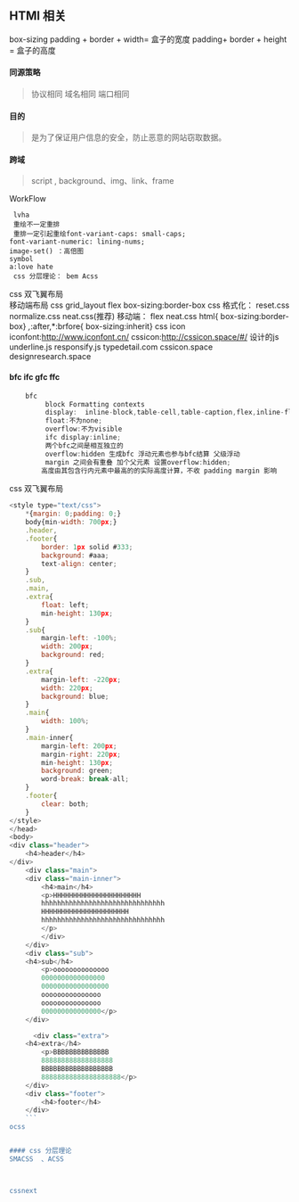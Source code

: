 ## HTMl 相关

box-sizing
padding + border + width= 盒子的宽度
padding+ border + height = 盒子的高度

#### 同源策略
> 协议相同
> 域名相同
> 端口相同
#### 目的
> 是为了保证用户信息的安全，防止恶意的网站窃取数据。
#### 跨域
> script , background、img、link、frame




WorkFlow
	
	 lvha
	 重绘不一定重排
	 重排一定引起重绘font-variant-caps: small-caps;
	font-variant-numeric: lining-nums;
	image-set() ：高倍图
	symbol
	a:love hate
	 css 分层理论： bem Acss
css 双飞翼布局  
移动端布局
 	css grid_layout   flex
box-sizing:border-box
css 格式化：
	reset.css  normalize.css  neat.css(推荐)
移动端：
	flex
	neat.css
	html{ box-sizing:border-box}
	*,*:after,*:brfore{ box-sizing:inherit}
css icon   
	iconfont:http://www.iconfont.cn/
	cssicon:http://cssicon.space/#/
设计的js 
 	underline.js
	responsify.js
	typedetail.com
	cssicon.space
	designresearch.space
#### bfc ifc gfc ffc
```javascript
	bfc 	
 		 block Formatting contexts
		 display:  inline-block,table-cell,table-caption,flex,inline-flex
		 float:不为none;
		 overflow:不为visible
		 ifc display:inline;
		 两个bfc之间是相互独立的
		 overflow:hidden 生成bfc 浮动元素也参与bfc结算 父级浮动
		 margin 之间会有重叠 加个父元素 设置overflow:hidden;
		高度由其包含行内元素中最高的的实际高度计算，不收 padding margin 影响
```
css 双飞翼布局
```javascript
<style type="text/css">
    *{margin: 0;padding: 0;}
    body{min-width: 700px;}
    .header,
    .footer{ 
        border: 1px solid #333;
        background: #aaa;
        text-align: center;
    }
    .sub,
    .main,
    .extra{ 
        float: left;
        min-height: 130px;
    }
    .sub{
        margin-left: -100%;
        width: 200px;
        background: red;
    }
    .extra{
        margin-left: -220px;
        width: 220px;
        background: blue;
    }
    .main{ 
        width: 100%;
    }
    .main-inner{ 
        margin-left: 200px;
        margin-right: 220px;
        min-height: 130px;
        background: green;
        word-break: break-all;
    }
    .footer{ 
        clear: both;
    }
</style>
</head>
<body>
<div class="header">
    <h4>header</h4>
</div>
    <div class="main">
    <div class="main-inner">
        <h4>main</h4>
        <p>HHHHHHHHHHHHHHHHHHHHHH
        hhhhhhhhhhhhhhhhhhhhhhhhhhhhhhh
        HHHHHHHHHHHHHHHHHHHHHH
        hhhhhhhhhhhhhhhhhhhhhhhhhhhhhhh
        </p>
        </div>
    </div> 
    <div class="sub">
    <h4>sub</h4>
        <p>oooooooooooooo
        0000000000000000
        00000000000000000
        ooooooooooooooo
        ooooooooooooooo
        000000000000000</p>
    </div>

      <div class="extra">
    <h4>extra</h4>
        <p>BBBBBBBBBBBBBB
        888888888888888888
        BBBBBBBBBBBBBBBBBB
        88888888888888888888</p>
    </div>
    <div class="footer">
        <h4>footer</h4>
    </div>
    ```
ocss


#### css 分层理论
SMACSS  、ACSS



cssnext




